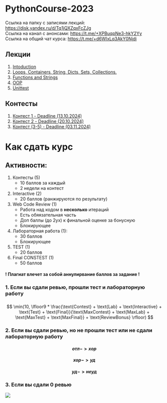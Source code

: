 # PythonCourse-2023

Ссылка на папку с записями лекций: https://disk.yandex.ru/d/Tq1jQXZqxFcZJg \
Ссылка на канал с анонсами: https://t.me/+XPBuqpNe3-hkY2Yy \
Ссылка на общий чат курса: https://t.me/+d6WlxLq3AkY0Njdi


## Лекции
1. [Intoduction](Lecture01)
2. [Loops, Containers, String, Dicts, Sets, Collections.](Lecture02)
3. [Functions and Strings](Lecture03)
4. [OOP](Lecture04)
4. [Unittest](Lecture05)

## Контесты
1. [Контест 1 - Deadline (13.10.2024)](https://contest.yandex.ru/contest/69101/)
1. [Контест 2 - Deadline (20.10.2024)](https://contest.yandex.ru/contest/69102/)
1. [Контест (3-5) - Deadline (03.11.2024)](https://contest.yandex.ru/contest/69998/)

# Как сдать курс

## Активности:
1. Контесты (5)
    - 10 баллов за каждый
    - 2 недели на контест
2. Interactive (2)
    - 20 баллов (ранжируются по результату)
2. Web Code Review (1)
    - Работа над кодом в **несколько** итераций
    - Есть обяязательная часть
    - Доп баллы (до 2ух) к финальной оценке за бонусную
    - Блокирующее
3. Лабораторная работа (1):
    - 30 баллов
    - Блокирующее
4. TEST (1)
    - 20 баллов
5. Final CONSTEST (1)
    - 50 баллов

#### ! Плагиат влечет за собой аннулирвание баллов за задание !

### 1. Если вы сдали ревью, прошли тест и лабораторную работу
###
$$ \min(10, \lfloor9 * \frac{\text{Contest} + \text{Lab} + \text{Interactive} + \text{Test} + \text{Final}}{\text{MaxContest} + \text{MaxLab} + \text{MaxTest} + \text{MaxFinal}} + \text{ReviewBonus} \rfloor) $$

### 2. Если вы сдали ревью, но не прошли тест или не сдали лабораторную работу

#### $$отл -> хор$$
#### $$хор -> уд$$
#### $$уд -> неуд$$

### 3. Если вы сдали 0 ревью
<img src="https://risovach.ru/upload/2012/12/mem/kirkorov_5333185_orig_.jpg" align="center"/>
